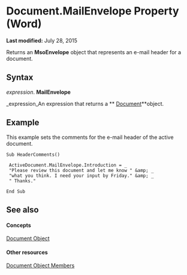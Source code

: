 
# Document.MailEnvelope Property (Word)

 **Last modified:** July 28, 2015

Returns an  **MsoEnvelope** object that represents an e-mail header for a document.

## Syntax

 _expression_. **MailEnvelope**

 _expression_An expression that returns a  ** [Document](8d83487a-2345-a036-a916-971c9db5b7fb.md)**object.


## Example

This example sets the comments for the e-mail header of the active document.


```
Sub HeaderComments() 
 
 ActiveDocument.MailEnvelope.Introduction = _ 
 "Please review this document and let me know " &amp; _ 
 "what you think. I need your input by Friday." &amp; _ 
 " Thanks." 
 
End Sub
```


## See also


#### Concepts


 [Document Object](8d83487a-2345-a036-a916-971c9db5b7fb.md)
#### Other resources


 [Document Object Members](fc9ab457-0888-f917-3d52-387168ac23b9.md)
